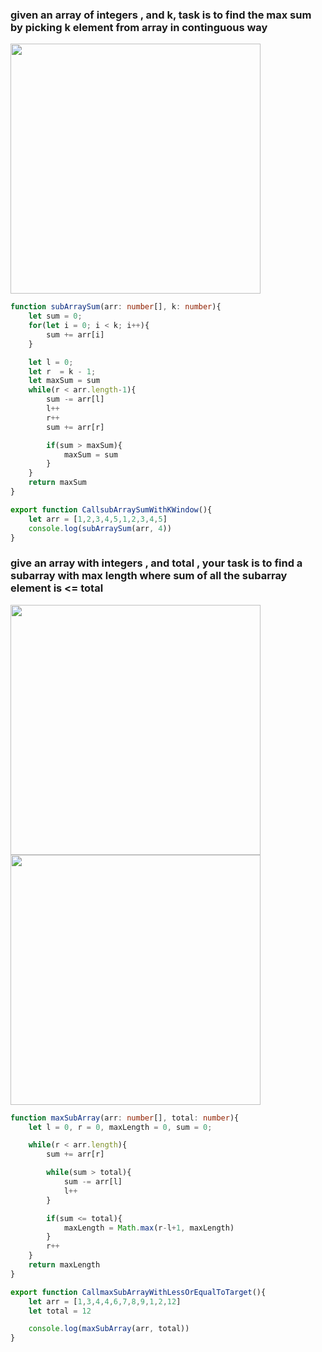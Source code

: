 ### given an array of integers , and k, task is to find the max sum by picking k element from array in continguous way

<img width=400 height=400 src="https://github.com/user-attachments/assets/f96fed30-d4b6-4ee1-bb31-3aea5eff7f23">

```ts
function subArraySum(arr: number[], k: number){
    let sum = 0;
    for(let i = 0; i < k; i++){
        sum += arr[i]
    }

    let l = 0; 
    let r  = k - 1;
    let maxSum = sum
    while(r < arr.length-1){
        sum -= arr[l]
        l++
        r++
        sum += arr[r]

        if(sum > maxSum){
            maxSum = sum
        }
    }
    return maxSum
}

export function CallsubArraySumWithKWindow(){
    let arr = [1,2,3,4,5,1,2,3,4,5]
    console.log(subArraySum(arr, 4))
}
```



### give an array with integers , and total , your task is to find a subarray with max length where sum of all the subarray element is <= total

<img width=400 height=400 src="https://github.com/user-attachments/assets/76b4402d-cd87-4d91-b218-a1f4e99f6f61">
<img width=400 height=400 src="https://github.com/user-attachments/assets/a9b0f3ae-d81c-4d41-a501-2667f3750735">

```ts
function maxSubArray(arr: number[], total: number){
    let l = 0, r = 0, maxLength = 0, sum = 0;

    while(r < arr.length){
        sum += arr[r]

        while(sum > total){
            sum -= arr[l]
            l++
        }

        if(sum <= total){
            maxLength = Math.max(r-l+1, maxLength)
        }
        r++
    }
    return maxLength
}

export function CallmaxSubArrayWithLessOrEqualToTarget(){
    let arr = [1,3,4,4,6,7,8,9,1,2,12]
    let total = 12

    console.log(maxSubArray(arr, total))
}
```

